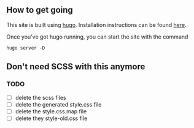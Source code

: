## How to get going

This site is built using [hugo](https://gohugo.io).  Installation instructions can be found [here](https://gohugo.io/getting-started/installing/).

Once you've got hugo running, you can start the site with the command

```
hugo server -D
```

## Don't need SCSS with this anymore

### TODO
- [ ] delete the scss files
- [ ] delete the generated style.css file
- [ ] delete the style.css.map file
- [ ] delete they style-old.css file